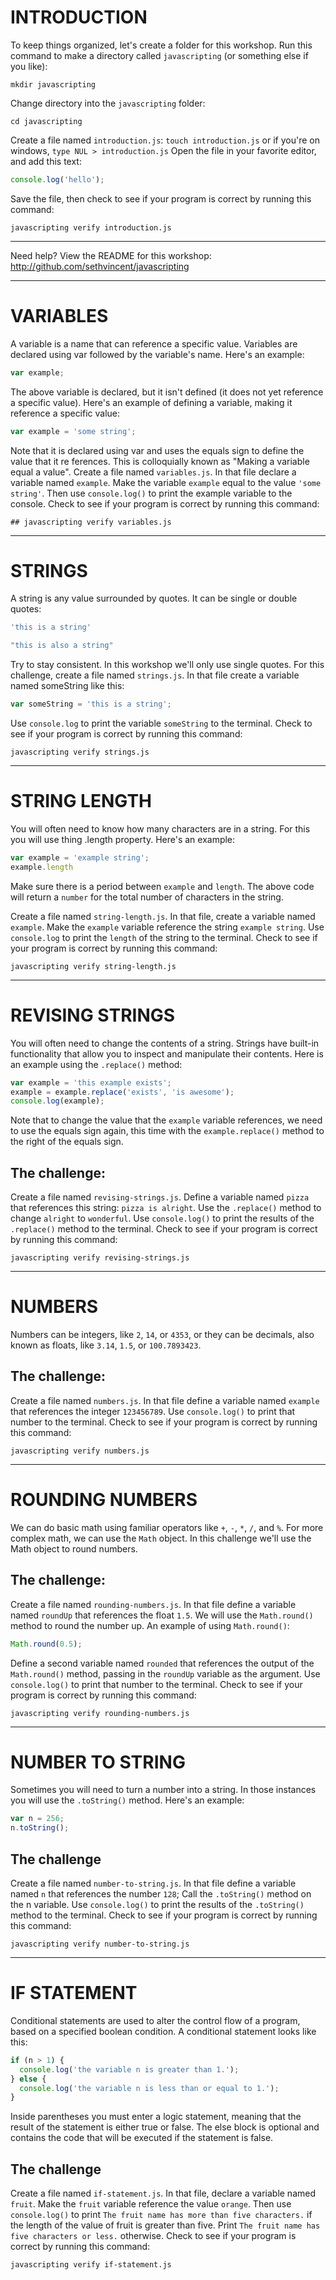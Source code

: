 # INTRODUCTION
To keep things organized, let's create a folder for this workshop.
Run this command to make a directory called ```javascripting``` (or something else if you like):

```mkdir javascripting```

Change directory into the ```javascripting``` folder:

```cd javascripting```

Create a file named ```introduction.js```:
```touch introduction.js``` or if you're on windows, ```type NUL > introduction.js```
Open the file in your favorite editor, and add this text:

``` javascript
console.log('hello');
```
Save the file, then check to see if your program is correct by running this command:

```javascripting verify introduction.js```

-------------------
Need help? View the README for this workshop: [http://github.com/sethvincent/javascripting
](http://github.com/sethvincent/javascripting)

-------------------
# VARIABLES

A variable is a name that can reference a specific value. Variables are declared using var
 followed by the variable's name.
Here's an example:

``` javascript
var example;
```

The above variable is declared, but it isn't defined (it does not yet reference a specific
 value).
Here's an example of defining a variable, making it reference a specific value:

``` javascript
var example = 'some string';
```

Note that it is declared using var and uses the equals sign to define the value that it re
ferences. This is colloquially known as "Making a variable equal a value".
Create a file named ```variables.js```.
In that file declare a variable named ```example```.
Make the variable ```example``` equal to the value ```'some string'```.
Then use ```console.log()``` to print the example variable to the console.
Check to see if your program is correct by running this command:

```## javascripting verify variables.js```

-------------------
# STRINGS

A string is any value surrounded by quotes.
It can be single or double quotes:

``` javascript
'this is a string'

"this is also a string"
```

Try to stay consistent. In this workshop we'll only use single quotes.
For this challenge, create a file named ```strings.js```.
In that file create a variable named someString like this:

``` javascript
var someString = 'this is a string';
```
Use ```console.log``` to print the variable ```someString``` to the terminal.
Check to see if your program is correct by running this command:

```javascripting verify strings.js```

-------------------
# STRING LENGTH

You will often need to know how many characters are in a string.
For this you will use thing .length property. Here's an example:

``` javascript
var example = 'example string';
example.length
```

Make sure there is a period between ```example``` and ```length```.
The above code will return a ```number``` for the total number of characters in the string.

Create a file named ```string-length.js```.
In that file, create a variable named ```example```.
Make the ```example``` variable reference the string ```example string```.
Use ```console.log``` to print the ```length``` of the string to the terminal.
Check to see if your program is correct by running this command:

```javascripting verify string-length.js```

-------------------
# REVISING STRINGS

You will often need to change the contents of a string.
Strings have built-in functionality that allow you to inspect and manipulate their contents.
Here is an example using the ```.replace()``` method:

``` javascript
var example = 'this example exists';
example = example.replace('exists', 'is awesome');
console.log(example);
```

Note that to change the value that the ```example``` variable references, we need
to use the equals sign again, this time with the ```example.replace()``` method to
the right of the equals sign.

## The challenge:

Create a file named ```revising-strings.js```.
Define a variable named ```pizza``` that references this string: ```pizza is alright```.
Use the ```.replace()``` method to change ```alright``` to ```wonderful```.
Use ```console.log()``` to print the results of the ```.replace()``` method to the terminal.
Check to see if your program is correct by running this command:

```javascripting verify revising-strings.js```

-------------------
# NUMBERS

Numbers can be integers, like ```2```, ```14```, or ```4353```, or they can be decimals,
also known as floats, like ```3.14```, ```1.5```, or ```100.7893423```.

## The challenge:

Create a file named ```numbers.js```.
In that file define a variable named ```example``` that references the integer ```123456789```.
Use ```console.log()``` to print that number to the terminal.
Check to see if your program is correct by running this command:

```javascripting verify numbers.js```

-------------------
# ROUNDING NUMBERS

We can do basic math using familiar operators like ```+```, ```-```, ```*```, ```/```, and ```%```.
For more complex math, we can use the ```Math``` object.
In this challenge we'll use the Math object to round numbers.

## The challenge:

Create a file named ```rounding-numbers.js```.
In that file define a variable named ```roundUp``` that references the float ```1.5```.
We will use the ```Math.round()``` method to round the number up.
An example of using ```Math.round()```:

``` javascript
Math.round(0.5);
```

Define a second variable named ```rounded``` that references the output of the ```Math.round()``` method, passing in the ```roundUp``` variable as the argument.
Use ```console.log()``` to print that number to the terminal.
Check to see if your program is correct by running this command:

```javascripting verify rounding-numbers.js```

-------------------
# NUMBER TO STRING

Sometimes you will need to turn a number into a string.
In those instances you will use the ```.toString()``` method. Here's an example:

``` javascript
var n = 256;
n.toString();
```

## The challenge

Create a file named ```number-to-string.js```.
In that file define a variable named ```n``` that references the number ```128```;
Call the ```.toString()``` method on the n variable.
Use ```console.log()``` to print the results of the ```.toString()``` method to the terminal.
Check to see if your program is correct by running this command:

```javascripting verify number-to-string.js```

-------------------
# IF STATEMENT

Conditional statements are used to alter the control flow of a program, based on a specified boolean condition.
A conditional statement looks like this:

``` javascript
if (n > 1) {
  console.log('the variable n is greater than 1.');
} else {
  console.log('the variable n is less than or equal to 1.');
}
```

Inside parentheses you must enter a logic statement, meaning that the result of the statement is either true or false.
The else block is optional and contains the code that will be executed if the statement is false.

## The challenge

Create a file named ```if-statement.js```.
In that file, declare a variable named ```fruit```.
Make the ```fruit``` variable reference the value ```orange```.
Then use ```console.log()``` to print ```The fruit name has more than five characters.``` if the length of the value of fruit is greater than five.
Print ```The fruit name has five characters or less.``` otherwise.
Check to see if your program is correct by running this command:

```javascripting verify if-statement.js```

